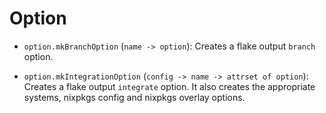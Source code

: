 # Option

- `option.mkBranchOption` (`name -> option`): Creates a flake output `branch`
  option.

- `option.mkIntegrationOption` (`config -> name -> attrset of option`): Creates
  a flake output `integrate` option. It also creates the appropriate systems,
  nixpkgs config and nixpkgs overlay options.
